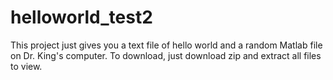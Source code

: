 # helloworld_test2

This project just gives you a text file of hello world and a random Matlab file on Dr. King's computer.
To download, just download zip and extract all files to view.
